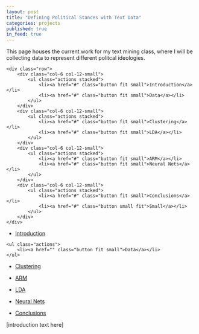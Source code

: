 ```yaml
---
layout: post
title: "Defining Political Stances with Text Data"
categories: projects
published: true
in_feed: true
---
```

This page houses the current work for my text mining class, where I will be collecting data to represent different politcal ideologies. 
 <section>

 </section>

 <section>

 	<div class="row">
		<div class="col-6 col-12-small">
			<ul class="actions stacked">
				<li><a href="#" class="button fit small">Introduction</a></li>
				<li><a href="#" class="button fit small">Data</a></li>
			</ul>
		</div>
		<div class="col-6 col-12-small">
			<ul class="actions stacked">
				<li><a href="#" class="button fit small">Clustering</a></li>
				<li><a href="#" class="button fit small">LDA</a></li>
			</ul>
		</div>
		<div class="col-6 col-12-small">
			<ul class="actions stacked">
				<li><a href="#" class="button fit small">ARM</a></li>
				<li><a href="#" class="button fit small">Neural Nets</a></li>
			</ul>
		</div>
		<div class="col-6 col-12-small">
			<ul class="actions stacked">
				<li><a href="#" class="button fit small">Conclusions</a></li>
				<li><a href="#" class="button small fit">Small</a></li>
			</ul>
		</div>
	</div>
 </section>

 <section>
	<ul class="actions">
		<li><a href="" class="button fit small">Introduction</a></li>
	</ul>
  
	<ul class="actions">
		<li><a href="" class="button fit small">Data</a></li>
	</ul>
  
</section>

<section>
	<p>
	<ul class="actions">
		<li><a href="" class="button fit small">Clustering</a></li>
	</ul>
  </p>
  
</section>

<section>
	<p>
	<ul class="actions">
		<li><a href="" class="button fit small">ARM</a></li>
	</ul>
  </p>
  
</section>

<section>
	<p>
	<ul class="actions">
		<li><a href="" class="button fit small">LDA</a></li>
	</ul>
  </p>
  
</section>

<section>
	<p>
	<ul class="actions">
		<li><a href="" class="button fit small">Neural Nets</a></li>
	</ul>
  </p>
  
</section>

<section>
	<p>
	<ul class="actions">
		<li><a href="" class="button fit small">Conclusions</a></li>
	</ul>
  </p>
  
</section>


<section>
[introduction text here] 
</section>
